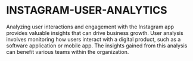 # INSTAGRAM-USER-ANALYTICS
Analyzing user interactions and engagement with the Instagram app provides valuable insights that can drive business growth. User analysis involves monitoring how users interact with a digital product, such as a software application or mobile app. The insights gained from this analysis can benefit various teams within the organization.
